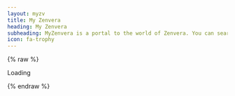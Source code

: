 ```yaml
---
layout: myzv
title: My Zenvera
heading: My Zenvera
subheading: MyZenvera is a portal to the world of Zenvera. You can search for any player or guild on the server, view the dueling rankings, or check the current status of faction towns.
icon: fa-trophy
---
```

{% raw %}
<div id="myzv-stats">Loading</div>
<p id="guildsize"></p>
<p id="guildmurderers"></p>
<script>$.get('https://myzv.herokuapp.com/status.php', function( data ) {$( '#myzv-stats' ).append( data ); });</script>
<script>$.get('https://myzv.herokuapp.com/guilds-size.php', function( data ) { $( '#guildsize' ).html( data ); });</script>
<script>$.get('https://myzv.herokuapp.com/guilds-murderers.php', function( data ) { $( '#guildmurderers' ).html( data ); });</script>
{% endraw %}